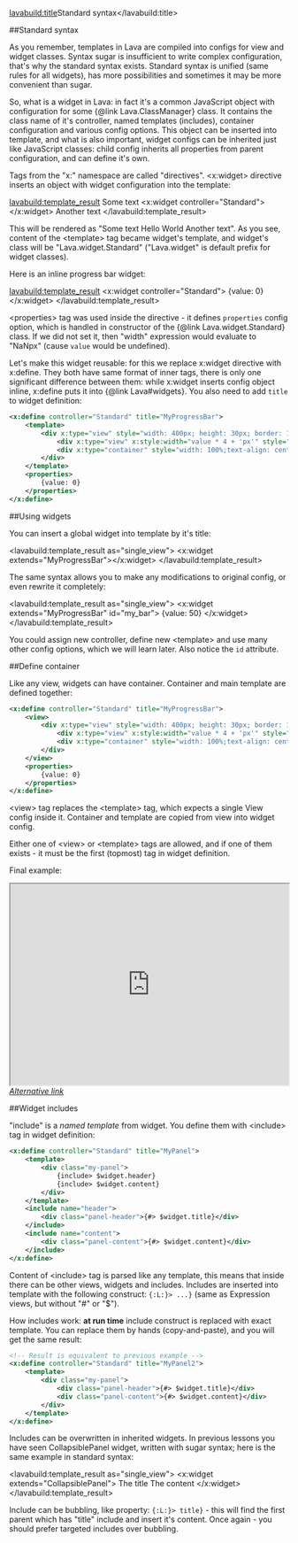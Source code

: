 <lavabuild:title>Standard syntax</lavabuild:title>

##Standard syntax

As you remember, templates in Lava are compiled into configs for view and widget classes. 
Syntax sugar is insufficient to write complex configuration, that's why the standard syntax exists. 
Standard syntax is unified (same rules for all widgets), has more possibilities
and sometimes it may be more convenient than sugar.

So, what is a widget in Lava: in fact it's a common JavaScript object with configuration for some {@link Lava.ClassManager} class.
It contains the class name of it's controller, named templates (includes), container configuration and various config options.
This object can be inserted into template, and what is also important, widget configs can be inherited just like
JavaScript classes: child config inherits all properties from parent configuration, and can define it's own.

Tags from the "x:" namespace are called "directives". &lt;x:widget&gt; directive inserts an object with 
widget configuration into the template:

<lavabuild:template_result>
Some text
<x:widget controller="Standard">
	<template>Hello World</template>
</x:widget>
Another text
</lavabuild:template_result>

This will be rendered as "Some text Hello World Another text". As you see, content of the &lt;template&gt; tag became
widget's template, and widget's class will be "Lava.widget.Standard" ("Lava.widget" is default prefix for widget classes).

Here is an inline progress bar widget:

<lavabuild:template_result>
<x:widget controller="Standard">
	<template>
		<div x:type="view" style="width: 400px; height: 30px; border: 1px solid black; position: relative">
			<div x:type="view" x:style:width="value * 4 + 'px'" style="height:30px; background: orange; position:absolute"></div>
			<div x:type="container" style="width: 100%;text-align: center;position: absolute;color: black;font-weight: bold;">{#> $widget.value + '%'}</div>
		</div>
	</template>
	<properties>
		{value: 0}
	</properties>
</x:widget>
</lavabuild:template_result>

&lt;properties&gt; tag was used inside the directive - it defines `properties` config option, 
which is handled in constructor of the {@link Lava.widget.Standard} class. If we did not set it, then "width"
expression would evaluate to "NaNpx" (cause `value` would be <kw>undefined</kw>).

Let's make this widget reusable: for this we replace x:widget directive with x:define. They both have same format of
inner tags, there is only one significant difference between them: while x:widget inserts config object inline, 
x:define puts it into {@link Lava#widgets}. You also need to add `title` to widget definition:

```xml
<x:define controller="Standard" title="MyProgressBar">
	<template>
		<div x:type="view" style="width: 400px; height: 30px; border: 1px solid black; position: relative">
			<div x:type="view" x:style:width="value * 4 + 'px'" style="height:30px; background: orange; position:absolute"></div>
			<div x:type="container" style="width: 100%;text-align: center;position: absolute;color: black;font-weight: bold;">{#> $widget.value + '%'}</div>
		</div>
	</template>
	<properties>
		{value: 0}
	</properties>
</x:define>
```

##Using widgets

You can insert a global widget into template by it's title:

<lavabuild:template_result as="single_view">
<x:widget extends="MyProgressBar"></x:widget>
</lavabuild:template_result>

The same syntax allows you to make any modifications to original config, or even rewrite it completely:

<lavabuild:template_result as="single_view">
<x:widget extends="MyProgressBar" id="my_bar">
	<properties>
		{value: 50}
	</properties>
</x:widget>
</lavabuild:template_result>

You could assign new controller, define new &lt;template&gt; and use many other config options, which we will learn later.
Also notice the `id` attribute.

##Define container

Like any view, widgets can have container. Container and main template are defined together:

```xml
<x:define controller="Standard" title="MyProgressBar">
	<view>
		<div x:type="view" style="width: 400px; height: 30px; border: 1px solid black; position: relative">
			<div x:type="view" x:style:width="value * 4 + 'px'" style="height:30px; background: orange; position:absolute"></div>
			<div x:type="container" style="width: 100%;text-align: center;position: absolute;color: black;font-weight: bold;">{#> $widget.value + '%'}</div>
		</div>
	</view>
	<properties>
		{value: 0}
	</properties>
</x:define>
```

&lt;view&gt; tag replaces the &lt;template&gt; tag, which expects a single View config inside it.
Container and template are copied from view into widget config.

Either one of &lt;view&gt; or &lt;template&gt; tags are allowed, 
and if one of them exists - it must be the first (topmost) tag in widget definition.

Final example:
<iframe style="height: 26em; width: 100%" src="http://embed.plnkr.co/2boMQw/preview"></iframe>
<i><a href="/www/demos/tutorials/StandardSyntax.html">Alternative link</a></i>

##Widget includes

"include" is a <i>named template</i> from widget. You define them with &lt;include&gt; tag in widget definition:

```xml
<x:define controller="Standard" title="MyPanel">
	<template>
		<div class="my-panel">
			{include> $widget.header}
			{include> $widget.content}
		</div>
	</template>
	<include name="header">
		<div class="panel-header">{#> $widget.title}</div>
	</include>
	<include name="content">
		<div class="panel-content">{#> $widget.content}</div>
	</include>
</x:define>
```

Content of &lt;include&gt; tag is parsed like any template, this means that inside there can be other views, 
widgets and includes. Includes are inserted into template with the following construct: `{:L:}> ...}`
(same as Expression views, but without "#" or "$").

How includes work: <b>at run time</b> include construct is replaced with exact template.
You can replace them by hands (copy-and-paste), and you will get the same result:

```xml
<!-- Result is equivalent to previous example -->
<x:define controller="Standard" title="MyPanel2">
	<template>
		<div class="my-panel">
			<div class="panel-header">{#> $widget.title}</div>
			<div class="panel-content">{#> $widget.content}</div>
		</div>
	</template>
</x:define>
```

Includes can be overwritten in inherited widgets. In previous lessons you have seen CollapsiblePanel widget, 
written with sugar syntax; here is the same example in standard syntax:

<lavabuild:template_result as="single_view">
<x:widget extends="CollapsiblePanel">
	<include name="title">The title</include>
	<include name="content">The content</include>
</x:widget>
</lavabuild:template_result>

Include can be bubbling, like property: `{:L:}> title}` - this will find the first parent which has <str>"title"</str> 
include and insert it's content. Once again - you should prefer targeted includes over bubbling.
